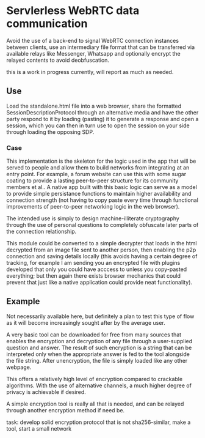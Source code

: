 # Servlerless WebRTC data communication
Avoid the use of a back-end to signal WebRTC connection instances between clients, use an intermediary file format that can be transferred via available relays like Messenger, Whatsapp and optionally encrypt the relayed contents to avoid deobfuscation.

this is a work in progress currently, will report as much as needed.

## Use
Load the standalone.html file into a web browser, share the formatted SessionDescriptionProtocol through an alternative media and have the other party respond to it by loading (pasting) it to generate a response and open a session, which you can then in turn use to open the session on your side through loading the opposing SDP.

### Case
This implementation is the skeleton for the logic used in the app that will be served to people and allow them to build networks from integrating at an entry point. For example, a forum website can use this with some sugar coating to provide a lasting peer-to-peer structure for its community members et al..
A native app built with this basic logic can serve as a model to provide simple persistance functions to maintain higher availability and connection strength (not having to copy paste every time through functional improvements of peer-to-peer networking logic in the web browser).

The intended use is simply to design machine-illiterate cryptography through the use of personal questions to completely obfuscate later parts of the connection relationship.

This module could be converted to a simple decrypter that loads in the html decrypted from an image file sent to another person, then enabling the p2p connection and saving details locally (this avoids having a certain degree of tracking, for example I am sending you an encrypted file with plugins developed that only you could have acccess to unless you copy-pasted everything; but then again there exists browser mechanics that could prevent that just like a native application could provide neat functionality).

## Example
Not necessarily available here, but definitely a plan to test this type of flow as it will become increasingly sought after by the average user.

A very basic tool can be downloaded for free from many sources that enables the encryption and decryption of any file through a user-supplied question and answer.
The result of such encryption is a string that can be interpreted only when the appropriate answer is fed to the tool alongside the file string.
After unencryption, the file is simply loaded like any other webpage.

This offers a relatively high level of encryption compared to crackable algorithms. With the use of alternative channels, a much higher degree of privacy is achievable if desired.

A simple encryption tool is really all that is needed, and can be relayed through another encryption method if need be.

task: develop solid encryption protocol that is not sha256-similar, make a tool, start a small network
